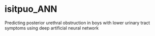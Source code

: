 # isitpuo_ANN
Predicting posterior urethral obstruction in boys with lower urinary tract symptoms using deep artificial neural network
